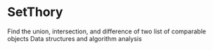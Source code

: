 # SetThory
Find the union, intersection, and difference of two list of comparable objects
Data structures and algorithm analysis
